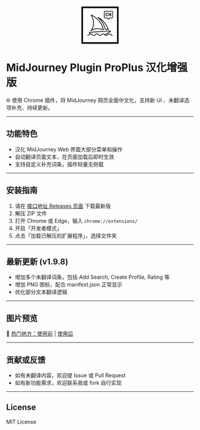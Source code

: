 <p align="center">
  <img src="https://github.com/cwser/midjourney-chinese-plugin/blob/main/iocn/icon.svg?raw=true" width="100" alt="插件图标">
</p>

# MidJourney Plugin ProPlus 汉化增强版

🌐 使用 Chrome 插件，将 MidJourney 网页全面中文化，支持新 UI 、未翻译选项补充、持续更新。

---

## 功能特色

- 汉化 MidJourney Web 界面大部分菜单和操作
- 自动翻译页面文本，在页面加载后即时生效
- 支持自定义补充词条，插件轻量无侧载

---

## 安装指南

1. 请在 [接口地址 Releases 页面](https://github.com/cwser/midjourney-chinese-plugin/releases) 下载最新版
2. 解压 ZIP 文件
3. 打开 Chrome 或 Edge，输入 `chrome://extensions/`
4. 开启「开发者模式」
5. 点击「加载已解压的扩展程序」，选择文件夹

---

## 最新更新 (v1.9.8)

- 增加多个未翻译词条，包括 Add Search, Create Profile, Rating 等
- 增加 PNG 图标，配合 manifest.json 正常显示
- 优化部分文本翻译逻辑

---

## 图片预览

📅 [热门地方：使用前](./assets/before.png) | [使用后](./assets/after.png)

---

## 贡献或反馈

- 如有未翻译内容，欢迎提 Issue 或 Pull Request
- 如有新功能需求，欢迎联系我或 fork 自行实现

---

## License

MIT License

